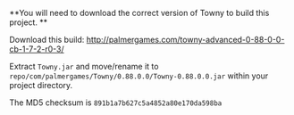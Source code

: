 **You will need to download the correct version of Towny to build this project.
**

Download this build:
http://palmergames.com/towny-advanced-0-88-0-0-cb-1-7-2-r0-3/

Extract `Towny.jar` and move/rename it to `repo/com/palmergames/Towny/0.88.0.0/Towny-0.88.0.0.jar` within your project directory.

The MD5 checksum is `891b1a7b627c5a4852a80e170da598ba`